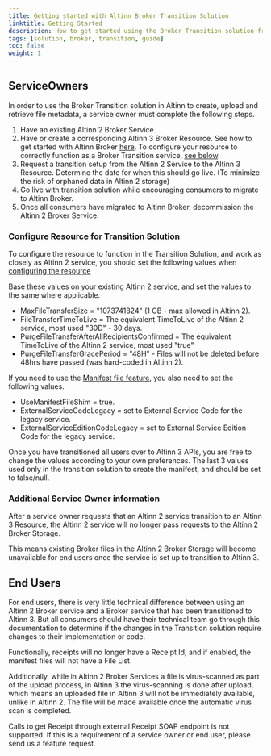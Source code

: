 ```yaml
---
title: Getting started with Altinn Broker Transition Solution
linktitle: Getting Started
description: How to get started using the Broker Transition solution from Altinn 2 to Altinn 3
tags: [solution, broker, transition, guide]
toc: false
weight: 1
---
```


## ServiceOwners

In order to use the Broker Transition solution in Altinn to create, upload and retrieve file metadata, a service owner must complete the following steps.

1. Have an existing Altinn 2 Broker Service.
2. Have or create a corresponding Altinn 3 Broker Resource. See how to get started with Altinn Broker [here](../../getting-started/).
   To configure your resource to correctly function as a Broker Transition service, [see below](#configure-resource-for-transition-solution).
3. Request a transition setup from the Altinn 2 Service to the Altinn 3 Resource. Determine the date for when this should go live. (To minimize the risk of orphaned data in Altinn 2 storage)
4. Go live with transition solution while encouraging consumers to migrate to Altinn Broker.
5. Once all consumers have migrated to Altinn Broker, decommission the Altinn 2 Broker Service.

### Configure Resource for Transition Solution

To configure the resource to function in the Transition Solution, and work as closely as Altinn 2 service, you should set the following values when [configuring the resource](../../getting-started/developer-guides/service-owner/#operation-configure-resource-in-broker-api)

Base these values on your existing Altinn 2 service, and set the values to the same where applicable.

- MaxFileTransferSize = "1073741824" (1 GB - max allowed in Altinn 2).
- FileTransferTimeToLive = The equivalent TimeToLive of the Altinn 2 service, most used "30D" - 30 days.
- PurgeFileTransferAfterAllRecipientsConfirmed = The equivalent TimeToLive of the Altinn 2 service, most used "true"
- PurgeFileTransferGracePeriod = "48H" - Files will not be deleted before 48hrs have passed (was hard-coded in Altinn 2).

If you need to use the [Manifest file feature](../technical-overview/#manifest-file), you also need to set the following values.

- UseManifestFileShim = true.
- ExternalServiceCodeLegacy = set to External Service Code for the legacy service.
- ExternalServiceEditionCodeLegacy = set to External Service Edition Code for the legacy service.

Once you have transitioned all users over to Altinn 3 APIs, you are free to change the values according to your own preferences.
The last 3 values used only in the transition solution to create the manifest, and should be set to false/null.

### Additional Service Owner information

After a service owner requests that an Altinn 2 service transition to an Altinn 3 Resource, the Altinn 2 service will no longer pass requests to the Altinn 2 Broker Storage.

This means existing Broker files in the Altinn 2 Broker Storage will become unavailable for end users once the service is set up to transition to Altinn 3.

## End Users

For end users, there is very little technical difference between using an Altinn 2 Broker service and a Broker service that has been transitioned to Altinn 3.
But all consumers should have their technical team go through this documentation to determine if the changes in the Transition solution require changes to their implementation or code.

Functionally, receipts will no longer have a Receipt Id, and if enabled, the manifest files will not have a File List.

Additionally, while in Altinn 2 Broker Services a file is virus-scanned as part of the upload process, in Altinn 3 the virus-scanning is done after upload, which means an uploaded file in Altinn 3 will not be immediately available, unlike in Altinn 2.
The file will be made available once the automatic virus scan is completed.

Calls to get Receipt through external Receipt SOAP endpoint is not supported. If this is a requirement of a service owner or end user, please send us a feature request.
